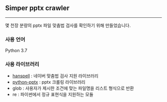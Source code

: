## Simper pptx crawler
---

몇 천장 분량의 pptx 파일 맞춤법 검사를 확인하기 위해 만들었습니다.

### 사용 언어
Python 3.7

### 사용 라이브러리
- [hanspell](https://github.com/ssut/py-hanspell#results) : 네이버 맞춤법 검사 지원 라이브러리
- [python-pptx](https://python-pptx.readthedocs.io/en/latest/index.html) : pptx 크롤링 라이브러리
- glob : 사용자가 제시한 조건에 맞는 파일명을 리스트 형식으로 반환
- re : 파이썬에서 정규 표현식을 지원하는 모듈
